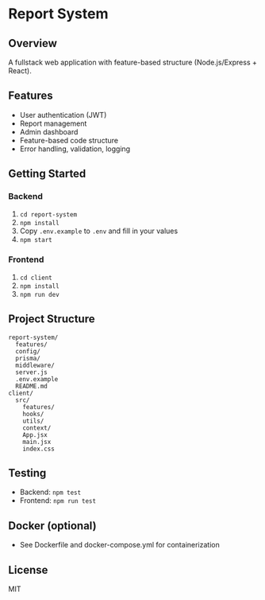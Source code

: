 # Report System

## Overview
A fullstack web application with feature-based structure (Node.js/Express + React).

## Features
- User authentication (JWT)
- Report management
- Admin dashboard
- Feature-based code structure
- Error handling, validation, logging

## Getting Started

### Backend
1. `cd report-system`
2. `npm install`
3. Copy `.env.example` to `.env` and fill in your values
4. `npm start`

### Frontend
1. `cd client`
2. `npm install`
3. `npm run dev`

## Project Structure
```
report-system/
  features/
  config/
  prisma/
  middleware/
  server.js
  .env.example
  README.md
client/
  src/
    features/
    hooks/
    utils/
    context/
    App.jsx
    main.jsx
    index.css
```

## Testing
- Backend: `npm test`
- Frontend: `npm run test`

## Docker (optional)
- See Dockerfile and docker-compose.yml for containerization

## License
MIT 